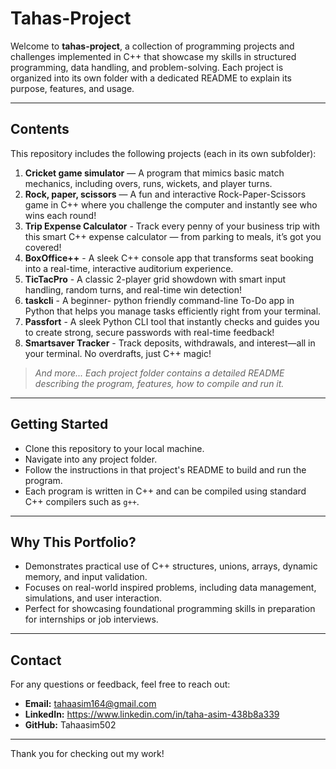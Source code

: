 # Tahas-Project

Welcome to **tahas-project**, a collection of programming projects and challenges implemented in C++ that showcase my skills in structured programming, data handling, and problem-solving. Each project is organized into its own folder with a dedicated README to explain its purpose, features, and usage.

---

## Contents

This repository includes the following projects (each in its own subfolder):

1. **Cricket game simulator** — A program that mimics basic match mechanics, including overs, runs, wickets, and player turns.
2. **Rock, paper, scissors** —  A fun and interactive Rock-Paper-Scissors game in C++ where you challenge the computer and instantly see who wins each round!
3. **Trip Expense Calculator** - Track every penny of your business trip with this smart C++ expense calculator — from parking to meals, it’s got you covered!
4. **BoxOffice++** - A sleek C++ console app that transforms seat booking into a real-time, interactive auditorium experience.
5. **TicTacPro** - A classic 2-player grid showdown with smart input handling, random turns, and real-time win detection!
6. **taskcli** - A beginner- python friendly command-line To-Do app in Python that helps you manage tasks efficiently right from your terminal.
7. **Passfort** -  A sleek Python CLI tool that instantly checks and guides you to create strong, secure passwords with real-time feedback!
8. **Smartsaver Tracker** - Track deposits, withdrawals, and interest—all in your terminal. No overdrafts, just C++ magic!
> *And more... Each project folder contains a detailed README describing the program, features, how to compile and run it.*

---

## Getting Started

- Clone this repository to your local machine.
- Navigate into any project folder.
- Follow the instructions in that project's README to build and run the program.
- Each program is written in C++ and can be compiled using standard C++ compilers such as `g++`.

---

## Why This Portfolio?

- Demonstrates practical use of C++ structures, unions, arrays, dynamic memory, and input validation.
- Focuses on real-world inspired problems, including data management, simulations, and user interaction.
- Perfect for showcasing foundational programming skills in preparation for internships or job interviews.

---

## Contact

For any questions or feedback, feel free to reach out:

- **Email:** tahaasim164@gmail.com  
- **LinkedIn:** https://www.linkedin.com/in/taha-asim-438b8a339 
- **GitHub:** Tahaasim502 

---

Thank you for checking out my work!
